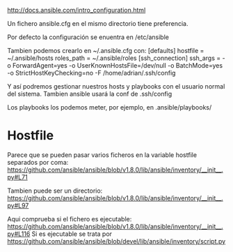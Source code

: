 http://docs.ansible.com/intro_configuration.html

Un fichero ansible.cfg en el mismo directorio tiene preferencia.

Por defecto la configuración se enuentra en /etc/ansible

Tambien podemos crearlo en ~/.ansible.cfg con:
[defaults]
hostfile       = ~/.ansible/hosts
roles_path    = ~/.ansible/roles
[ssh_connection]
ssh_args = -o ForwardAgent=yes -o UserKnownHostsFile=/dev/null -o BatchMode=yes -o StrictHostKeyChecking=no -F /home/adrian/.ssh/config


Y así podremos gestionar nuestros hosts y playbooks con el usuario normal del sistema.
Tambien ansible usará la conf de .ssh/config

Los playbooks los podemos meter, por ejemplo, en .ansible/playbooks/


# Hostfile
Parece que se pueden pasar varios ficheros en la variable hostfile separados por coma: https://github.com/ansible/ansible/blob/v1.8.0/lib/ansible/inventory/__init__.py#L71

Tambien puede ser un directorio: https://github.com/ansible/ansible/blob/v1.8.0/lib/ansible/inventory/__init__.py#L97

Aqui comprueba si el fichero es ejecutable: https://github.com/ansible/ansible/blob/v1.8.0/lib/ansible/inventory/__init__.py#L116
Si es ejecutable se trata por https://github.com/ansible/ansible/blob/devel/lib/ansible/inventory/script.py
